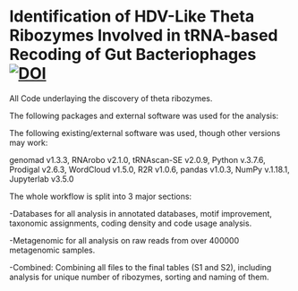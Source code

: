 # Identification of HDV-Like Theta Ribozymes Involved in tRNA-based Recoding of Gut Bacteriophages[![DOI](https://zenodo.org/badge/DOI/10.5281/zenodo.10299930.svg)](https://doi.org/10.5281/zenodo.10299930)


All Code underlaying the discovery of theta ribozymes.

The following packages and external software was used for the analysis:

The following existing/external software was used, though other versions may work: 

genomad v1.3.3, RNArobo v2.1.0, tRNAscan-SE v2.0.9, Python v.3.7.6, Prodigal v2.6.3,  WordCloud v1.5.0, R2R v1.0.6, pandas v1.0.3, NumPy v.1.18.1, Jupyterlab v3.5.0


The whole workflow is split into 3 major sections: 

-Databases for all analysis in annotated databases, motif improvement, taxonomic assignments, coding density and code usage analysis.

-Metagenomic for all analysis on raw reads from over 400000 metagenomic samples.

-Combined: Combining all files to the final tables (S1 and S2), including analysis for unique number of ribozymes, sorting and naming of them.
